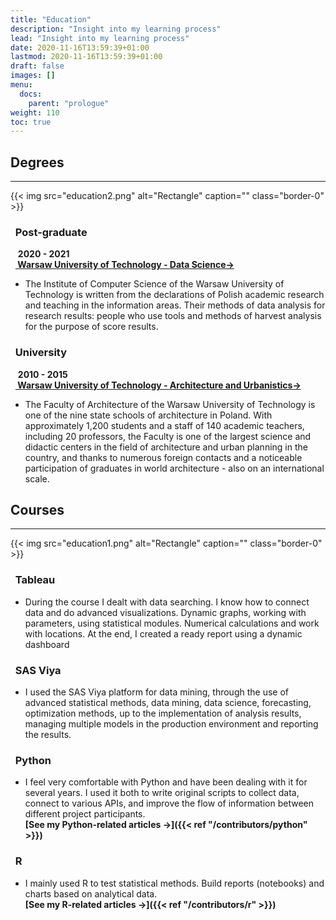 ```yaml
---
title: "Education"
description: "Insight into my learning process"
lead: "Insight into my learning process"
date: 2020-11-16T13:59:39+01:00
lastmod: 2020-11-16T13:59:39+01:00
draft: false
images: []
menu:
  docs:
    parent: "prologue"
weight: 110
toc: true
---
```


## <b>Degrees</b>
------
{{< img src="education2.png" alt="Rectangle" caption="<em></em>" class="border-0" >}}


### &nbsp;&nbsp;Post-graduate

&nbsp;&nbsp;&nbsp;<b>2020 - 2021</b>
<br>&nbsp;&nbsp;<b><a href="http://datascience.ii.pw.edu.pl/datascience.html" target="_blank"> Warsaw University of Technology - Data Science→</a></b></br>
* The Institute of Computer Science of the Warsaw University of Technology is written from the declarations of Polish academic research and teaching in the information areas. Their methods of data analysis for research results: people who use tools and methods of harvest analysis for the purpose of score results.

### &nbsp;&nbsp;University
&nbsp;&nbsp;&nbsp;<b>2010 - 2015</b>
<br>&nbsp;&nbsp;<b><a href="https://www.arch.pw.edu.pl/" target="_blank"> Warsaw University of Technology - Architecture and Urbanistics→</a></b></br>
* The Faculty of Architecture of the Warsaw University of Technology is one of the nine state schools of architecture in Poland. With approximately 1,200 students and a staff of 140 academic teachers, including 20 professors, the Faculty is one of the largest science and didactic centers in the field of architecture and urban planning in the country, and thanks to numerous foreign contacts and a noticeable participation of graduates in world architecture - also on an international scale.



## <b>Courses</b>
------

{{< img src="education1.png" alt="Rectangle" caption="<em></em>" class="border-0" >}}


### &nbsp;&nbsp;Tableau
* During the course I dealt with data searching. I know how to connect data and do advanced visualizations. Dynamic graphs, working with parameters, using statistical modules. Numerical calculations and work with locations. At the end, I created a ready report using a dynamic dashboard
### &nbsp;&nbsp;SAS Viya
* I used the SAS Viya platform for data mining, through the use of advanced statistical methods, data mining, data science, forecasting, optimization methods, up to the implementation of analysis results, managing multiple models in the production environment and reporting the results.
### &nbsp;&nbsp;Python
* I feel very comfortable with Python and have been dealing with it for several years. I used it both to write original scripts to collect data, connect to various APIs, and improve the flow of information between different project participants.
<br><b>[See my Python-related articles →]({{< ref "/contributors/python" >}})</b><br />
### &nbsp;&nbsp;R
* I mainly used R to test statistical methods. Build reports (notebooks) and charts based on analytical data.
<br><b>[See my R-related articles →]({{< ref "/contributors/r" >}})</b><br />

